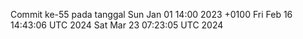 Commit ke-55 pada tanggal Sun Jan 01 14:00 2023 +0100
Fri Feb 16 14:43:06 UTC 2024
Sat Mar 23 07:23:05 UTC 2024
